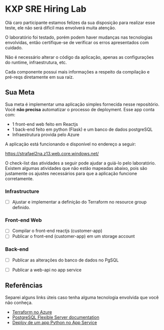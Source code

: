 # KXP SRE Hiring Lab
Olá caro participante estamos felizes da sua disposição para realizar esse teste, ele não será dificil mas envolverá muita atenção.

O laboratório foi testado, porém podem haver mudanças nas tecnologias envolvidas, então certifique-se de verificar os erros apresentados com cuidado.

Não é necessário alterar o código da aplicação, apenas as configurações do runtime, infraestrutura, etc.

Cada componente possui mais informações a respeito da compilação e pré-reqs diretamente em sua raíz.

## Sua Meta
Sua meta é implementar uma aplicação simples fornecida nesse repositório. Você **não precisa** automatizar o processo de deployment. Esse app conta com:

- 1 front-end web feito em Reactjs
- 1 back-end feito em python (Flask) e um banco de dados postgreSQL
- Infraestrutura provida pelo Azure

A aplicação está funcionando e disponível no endereço a seguir: 

https://strafael2na.z13.web.core.windows.net/

O check-list das atividades a seguir pode ajudar a guiá-lo pelo laboratório. Existem algumas atividades que não estão mapeadas abaixo, pois são justamente os ajustes necessários para que a aplicação funcione corretamente.

### Infrastructure

- [ ] Ajustar e implementar a definição do Terraform no resource group definido.

### Front-end Web
- [ ] Compilar o front-end reactjs (customer-app)
- [ ] Publicar o front-end (customer-app) em um storage account

### Back-end
- [ ] Publicar as alterações do banco de dados no PgSQL
- [ ] Publicar a web-api no app service


## Referências
Separei alguns links úteis caso tenha alguma tecnologia envolvida que você não conheça.

- [Terraform no Azure](https://docs.microsoft.com/en-us/azure/developer/terraform/get-started-cloud-shell-bash?tabs=bash#authenticate-to-azure-via-a-microsoft-account)
- [PostgreSQL Flexible Server documentation](https://docs.microsoft.com/en-us/azure/postgresql/flexible-server/)
- [Deploy de um app Python no App Service](https://docs.microsoft.com/en-us/azure/app-service/quickstart-python?tabs=flask%2Cwindows%2Cazure-portal%2Cterminal-bash%2Cvscode-deploy%2Cdeploy-instructions-azportal%2Cdeploy-instructions-zip-azcli)